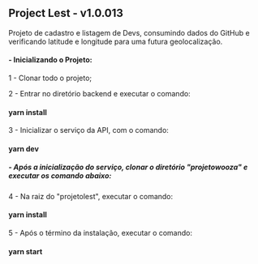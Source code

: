  ## Project Lest - v1.0.013

Projeto de cadastro e listagem de Devs, consumindo dados do GitHub e verificando latitude e longitude para uma futura geolocalização.


#### - Inicializando o Projeto:


1 - Clonar todo o projeto;

2 - Entrar no diretório backend e executar o comando:


####  yarn install


3 - Inicializar o serviço da API, com o comando:


####  yarn dev


##### - Após a inicialização do serviço, clonar o diretório "projetowooza" e executar os comando abaixo:


4 - Na raiz do "projetolest", executar o comando:


####  yarn install


5 - Após o término da instalação, executar o comando:


####  yarn start


